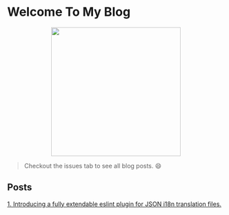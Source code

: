 # Welcome To My Blog

<p align="center">
  <img src="https://user-images.githubusercontent.com/1103708/60845620-8767a000-a1a2-11e9-8aa8-50dfdab0033b.png" width="300"/>
</p>

> Checkout the issues tab to see all blog posts. :smile:

## Posts

[1. Introducing a fully extendable eslint plugin for JSON i18n translation files.](https://github.com/mayank23/blog/issues/1) 
